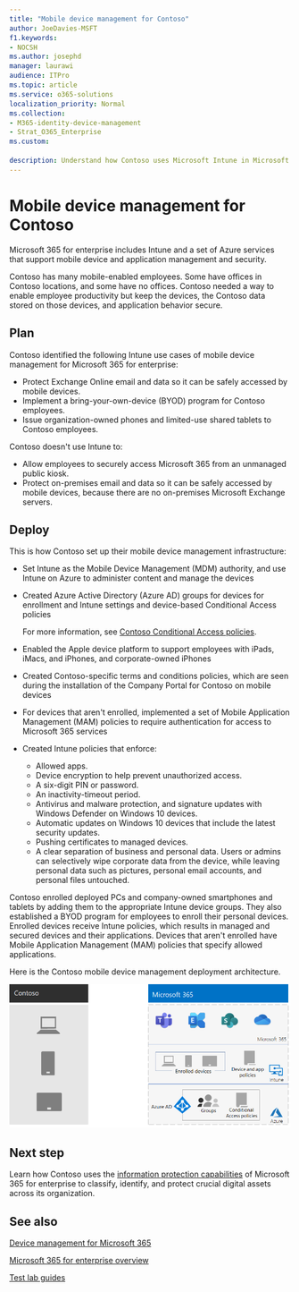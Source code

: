 ```yaml
---
title: "Mobile device management for Contoso"
author: JoeDavies-MSFT
f1.keywords:
- NOCSH
ms.author: josephd
manager: laurawi
audience: ITPro
ms.topic: article
ms.service: o365-solutions
localization_priority: Normal
ms.collection: 
- M365-identity-device-management
- Strat_O365_Enterprise
ms.custom:

description: Understand how Contoso uses Microsoft Intune in Microsoft 365 for enterprise to manage its devices and the apps that run on them.
---
```


# Mobile device management for Contoso

Microsoft 365 for enterprise includes Intune and a set of Azure services that support mobile device and application management and security.

Contoso has many mobile-enabled employees. Some have offices in Contoso locations, and some have no offices. Contoso needed a way to enable employee productivity but keep the devices, the Contoso data stored on those devices, and application behavior secure.

## Plan

Contoso identified the following Intune use cases of mobile device management for Microsoft 365 for enterprise:

- Protect Exchange Online email and data so it can be safely accessed by mobile devices.
- Implement a bring-your-own-device (BYOD) program for Contoso employees.
- Issue organization-owned phones and limited-use shared tablets to Contoso employees.

Contoso doesn't use Intune to:

- Allow employees to securely access Microsoft 365 from an unmanaged public kiosk.
- Protect on-premises email and data so it can be safely accessed by mobile devices, because there are no on-premises Microsoft Exchange servers.

## Deploy

This is how Contoso set up their mobile device management infrastructure:

- Set Intune as the Mobile Device Management (MDM) authority, and use Intune on Azure to administer content and manage the devices
- Created Azure Active Directory (Azure AD) groups for devices for enrollment and Intune settings and device-based Conditional Access policies

  For more information, see [Contoso Conditional Access policies](contoso-identity.md#conditional-access-policies-for-identity-and-device-access).

- Enabled the Apple device platform to support employees with iPads, iMacs, and iPhones, and corporate-owned iPhones
- Created Contoso-specific terms and conditions policies, which are seen during the installation of the Company Portal for Contoso on mobile devices
- For devices that aren't enrolled, implemented a set of Mobile Application Management (MAM) policies to require authentication for access to Microsoft 365 services
- Created Intune policies that enforce:
  - Allowed apps.
  - Device encryption to help prevent unauthorized access.
  - A six-digit PIN or password.
  - An inactivity-timeout period.
  - Antivirus and malware protection, and signature updates with Windows Defender on Windows 10 devices.
  - Automatic updates on Windows 10 devices that include the latest security updates.
  - Pushing certificates to managed devices.
  - A clear separation of business and personal data. Users or admins can selectively wipe corporate data from the device, while leaving personal data such as pictures, personal email accounts, and personal files untouched.

Contoso enrolled deployed PCs and company-owned smartphones and tablets by adding them to the appropriate Intune device groups. They also established a BYOD program for employees to enroll their personal devices. Enrolled devices receive Intune policies, which results in managed and secured devices and their applications. Devices that aren't enrolled have Mobile Application Management (MAM) policies that specify allowed applications.

Here is the Contoso mobile device management deployment architecture.

![Contoso mobile device management deployment infrastructure](../media/contoso-mdm/contoso-mdm-fig1.png)

## Next step

Learn how Contoso uses the [information protection capabilities](contoso-info-protect.md) of Microsoft 365 for enterprise to classify, identify, and protect crucial digital assets across its organization.

## See also

[Device management for Microsoft 365](device-management-roadmap-microsoft-365.md)

[Microsoft 365 for enterprise overview](microsoft-365-overview.md)

[Test lab guides](m365-enterprise-test-lab-guides.md)


